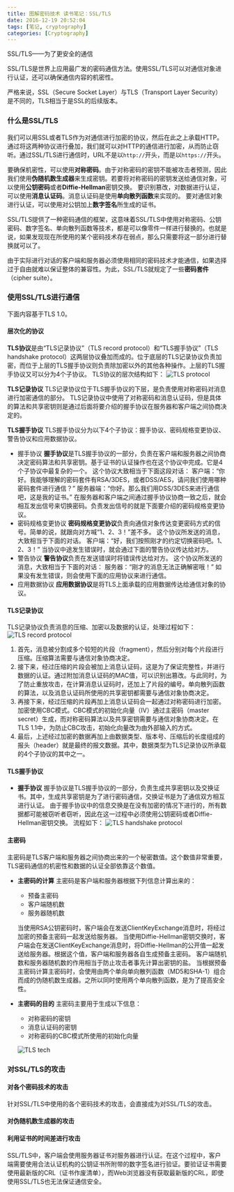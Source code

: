 ```yaml
---
title: 图解密码技术 读书笔记：SSL/TLS
date: 2016-12-19 20:52:04
tags: [笔记, cryptography]
categories: [Cryptography]
---
```

SSL/TLS——为了更安全的通信

SSL/TLS是世界上应用最广发的密码通信方法。使用SSL/TLS可以对通信对象进行认证，还可以确保通信内容的机密性。

严格来说，SSL（Secure Socket Layer）与TLS（Transport Layer Security）是不同的，TLS相当于是SSL的后续版本。

### 什么是SSL/TLS
我们可以用SSL或者TLS作为对通信进行加密的协议，然后在此之上承载HTTP。通过将这两种协议进行叠加，我们就可以对HTTP的通信进行加密，从而防止窃听。通过SSL/TLS进行通信时，URL不是以`http://`开头，而是以`https://`开头。

要确保机密性，可以使用**对称密码**。由于对称密码的密钥不能被攻击者预测，因此我们使用**伪随机数生成器**来生成密钥。若要将对称密码的密钥发送给通信对象，可以使用**公钥密码**或者**Diffie-Hellman**密钥交换。
要识别篡改，对数据进行认证，可以使用**消息认证码**。消息认证码是使用**单向散列函数**来实现的。
要对通信对象进行认证，可以使用对公钥加上**数字签名**所生成的证书。

SSL/TLS提供了一种密码通信的框架，这意味着SSL/TLS中使用对称密码、公钥密码、数字签名、单向散列函数等技术，都是可以像零件一样进行替换的。也就是说，如果发现现在所使用的某个密码技术存在弱点，那么只需要将这一部分进行替换就可以了。

由于实际进行对话的客户端和服务器必须使用相同的密码技术才能通信，如果选择过于自由就难以保证整体的兼容性。为此，SSL/TLS就规定了一些**密码套件**（cipher suite）。

### 使用SSL/TLS进行通信
下面内容基于TLS 1.0。

#### 层次化的协议
**TLS协议**是由“TLS记录协议”（TLS record protocol）和“TLS握手协议”（TLS handshake protocol）这两层协议叠加而成的。位于底层的TLS记录协议负责加密，而位于上层的TLS握手协议则负责除加密以外的其他各种操作。上层的TLS握手协议又可以分为4个子协议。
TLS协议的层次结构如下：
![TLS protocol](/sourcepictures/20161220/TLS_protocol.png)

**TLS记录协议**
TLS记录协议位于TLS握手协议的下层，是负责使用对称密码对消息进行加密通信的部分。
TLS记录协议中使用了对称密码和消息认证码，但是具体的算法和共享密钥则是通过后面将要介绍的握手协议在服务器和客户端之间协商决定的。

**TLS握手协议**
TLS握手协议分为以下4个子协议：握手协议、密码规格变更协议、警告协议和应用数据协议。
+ 握手协议
  **握手协议**是TLS握手协议的一部分，负责在客户端和服务器之间协商决定密码算法和共享密钥。基于证书的认证操作也在这个协议中完成。它是4个子协议中最复杂的一个。
  这个协议大致相当于下面这段对话：
  客户端：“你好。我能够理解的密码套件有RSA/3DES，或者DSS/AES，请问我们使用哪种密码套件进行通信？”
  服务器端：“你好。那么我们用DSS/3DES来进行通信吧，这是我的证书。”
  在服务器和客户端之间通过握手协议协商一致之后，就会相互发出信号来切换密码。负责发出信号的就是下面要介绍的密码规格变更协议。
+ 密码规格变更协议
  **密码规格变更协议**负责向通信对象传达变更密码方式的信号。简单的说，就跟向对方喊“1、2、3！”差不多。
  这个协议所发送的消息，大致相当于下面的对话。
  客户端：“好，我们按照刚才的约定切换密码吧。1、2、3！”
  当协议中途发生错误时，就会通过下面的警告协议传达给对方。
+ 警告协议
  **警告协议**负责在发送错误时将错误传达给对方。
  这个协议所发送的消息，大致相当于下面的对话：
  服务器：“刚才的消息无法正确解密哦！”
  如果没有发生错误，则会使用下面的应用协议来进行通信。
+ 应用数据协议
  **应用数据协议**是将TLS上面承载的应用数据传达给通信对象的协议。


#### TLS记录协议
TLS记录协议负责消息的压缩、加密以及数据的认证，处理过程如下：
![TLS record protocol](/sourcepictures/20161220/TLS_record_protocol.png)
1. 首先，消息被分割成多个较短的片段（fragment），然后分别对每个片段进行压缩。压缩算法需要与通信对象协商决定。
2. 接下来，经过压缩的片段会被加上消息认证码，这是为了保证完整性，并进行数据的认证。通过附加消息认证码的MAC值，可以识别出篡改。与此同时，为了防止重放攻击，在计算消息认证码时，还加上了片段的编号。单向散列函数的算法，以及消息认证码所使用的共享密钥都需要与通信对象协商决定。
3. 再接下来，经过压缩的片段再加上消息认证码会一起通过对称密码进行加密。加密使用CBC模式。CBC模式的初始化向量（IV）通过主密码（master secret）生成，而对称密码算法以及共享密钥需要与通信对象协商决定。在TLS 1.1中，为防止CBC攻击，初始化向量改为由外部输入的方式。
4. 最后，上述经过加密的数据再加上由数据类型、版本号、压缩后的长度组成的报头（header）就是最终的报文数据。其中，数据类型为TLS记录协议所承载的4个子协议的其中之一。

#### TLS握手协议
+ **握手协议**
  握手协议是TLS握手协议的一部分，负责生成共享密钥以及交换证书。其中，生成共享密钥是为了进行密码通信，交换证书是为了通信双方相互进行认证。
  由于握手协议中的信息交换是在没有加密的情况下进行的，所有数据都可能被窃听者窃听，因此在这一过程中必须使用公钥密码或者Diffie-Hellman密钥交换。
  流程如下：
  ![TLS handshake protocol](/sourcepictures/20161220/TLS_handshake_protocol.png)

#### 主密码
主密码是TLS客户端和服务器之间协商出来的一个秘密数值。这个数值非常重要，TLS密码通信的机密性和数据的认证全部依靠这个数值。

+ **主密码的计算**
  主密码是客户端和服务器根据下列信息计算出来的：
  + 预备主密码
  + 客户端随机数
  + 服务器随机数

  当使用RSA公钥密码时，客户端会在发送ClientKeyExchange消息时，将经过加密的预备主密码一起发送给服务器。
  当使用Diffie-Hellman密钥交换时，客户端会在发送ClientKeyExchange消息时，将Diffie-Hellman的公开值一起发送给服务器。根据这个值，客户端和服务器各自生成预备主密码。
  客户端随机数和服务器随机数的作用相当于防止攻击者事先计算出密钥的盐。
  当根据预备主密码计算主密码时，会使用由两个单向单向散列函数（MD5和SHA-1）组合而成的伪随机数生成器。之所以同时使用两个单向散列函数，是为了提高安全性。
+ **主密码的目的**
  主密码主要用于生成以下信息：
  + 对称密码的密钥
  + 消息认证码的密钥
  + 对称密码的CBC模式所使用的初始化向量

  ![TLS tech](/sourcepictures/20161220/TLS_used_cipher_tech.png)


### 对SSL/TLS的攻击
#### 对各个密码技术的攻击
针对SSL/TLS中使用的各个密码技术的攻击，会直接成为对SSL/TLS的攻击。

#### 对伪随机数生成器的攻击

#### 利用证书的时间差进行攻击
SSL/TLS中，客户端会使用服务器证书对服务器进行认证。在这个过程中，客户端需要使用合法认证机构的公钥证书所附带的数字签名进行验证。要验证证书需要使用最新版的CRL（证书作废清单），而Web浏览器没有获取最新版的CRL，即使使用SSL/TLS也无法保证通信安全。
